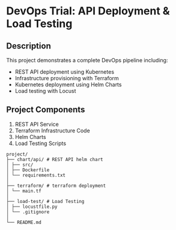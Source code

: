 # DevOps Trial: API Deployment & Load Testing

## Description
This project demonstrates a complete DevOps pipeline including:
- REST API deployment using Kubernetes
- Infrastructure provisioning with Terraform
- Kubernetes deployment using Helm Charts
- Load testing with Locust

## Project Components
1. REST API Service
2. Terraform Infrastructure Code
3. Helm Charts
4. Load Testing Scripts

```
project/
├── chart/api/ # REST API helm chart
│ ├── src/
│ ├── Dockerfile
│ └── requirements.txt
│
├── terraform/ # terraform deployment
│ └── main.tf
│
├── load-test/ # Load Testing
│ ├── locustfile.py
│ └── .gitignore
│
└── README.md
```